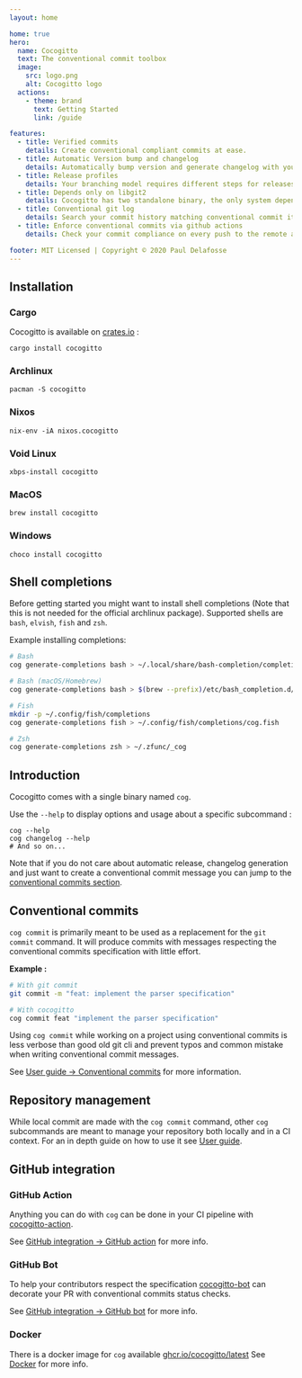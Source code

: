 ```yaml
---
layout: home

home: true
hero:
  name: Cocogitto
  text: The conventional commit toolbox
  image:
    src: logo.png
    alt: Cocogitto logo
  actions:
    - theme: brand
      text: Getting Started
      link: /guide

features:
  - title: Verified commits️
    details: Create conventional compliant commits at ease.
  - title: Automatic Version bump and changelog
    details: Automatically bump version and generate changelog with your own custom steps and workflows.
  - title: Release profiles
    details: Your branching model requires different steps for releases, prerelease, hotfix ? We got you covered !
  - title: Depends only on libgit2
    details: Cocogitto has two standalone binary, the only system dependency is libgit2.
  - title: Conventional git log
    details: Search your commit history matching conventional commit items such as scope and commit type.
  - title: Enforce conventional commits via github actions
    details: Check your commit compliance on every push to the remote and create release from your CI pipeline or using our Github bot.

footer: MIT Licensed | Copyright © 2020 Paul Delafosse
---
```


## Installation

### Cargo

Cocogitto is available on [crates.io](https://crates.io/crates/cocogitto) :

```shell script
cargo install cocogitto
```

### Archlinux

```shell script
pacman -S cocogitto
```

### Nixos

```shell script
nix-env -iA nixos.cocogitto
```

### Void Linux

```shell script
xbps-install cocogitto
```

### MacOS

```shell script
brew install cocogitto
```

### Windows

```shell script
choco install cocogitto
```

## Shell completions

Before getting started you might want to install shell completions (Note that this is not needed for the official archlinux package).
Supported shells are `bash`, `elvish`, `fish` and `zsh`.

Example installing completions:

```sh
# Bash
cog generate-completions bash > ~/.local/share/bash-completion/completions/cog.bash-completion

# Bash (macOS/Homebrew)
cog generate-completions bash > $(brew --prefix)/etc/bash_completion.d/cog.bash-completion

# Fish
mkdir -p ~/.config/fish/completions
cog generate-completions fish > ~/.config/fish/completions/cog.fish

# Zsh
cog generate-completions zsh > ~/.zfunc/_cog
```

## Introduction

Cocogitto comes with a single binary named `cog`.

Use the `--help`  to display options and usage about a specific subcommand :

```shell
cog --help
cog changelog --help
# And so on...
```

Note that if you do not care about automatic release, changelog generation and just want
to create a conventional commit message you can jump to the [conventional commits section](./guide/#conventional_commits).

## Conventional commits

`cog commit` is primarily meant to be used as a replacement for the `git commit` command.
It will produce commits with messages respecting the conventional commits specification with
little effort.

**Example :**

```sh
# With git commit
git commit -m "feat: implement the parser specification"

# With cocogitto
cog commit feat "implement the parser specification"
```

Using `cog commit` while working on a project using conventional commits is less verbose than good old git cli and prevent
typos and common mistake when writing conventional commit messages.

See [User guide -> Conventional commits](./guide/commit) for more information.


## Repository management

While local commit are made with the `cog commit` command, other `cog` subcommands are meant to manage your repository
both locally and in a CI context. For an in depth guide on how to use it see [User guide](./guide/init).

## GitHub integration

### GitHub Action

Anything you can do with `cog` can be done in your CI pipeline with [cocogitto-action](https://github.com/cocogitto/cocogitto-action).

See [GitHub integration -> GitHub action](./ci_cd/action) for more info.

### GitHub Bot

To help your contributors respect the specification [cocogitto-bot](https://github.com/apps/cocogitto-bot)
can decorate your PR with conventional commits status checks.

See [GitHub integration -> GitHub bot](./ci_cd/bot) for more info.

### Docker

There is a docker image for `cog` available [ghcr.io/cocogitto/latest](https://github.com/cocogitto/cocogitto/pkgs/container/cog)
See [Docker](./ci_cd/docker) for more info.
